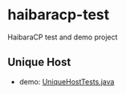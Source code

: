 # haibaracp-test
HaibaraCP test and demo project

## Unique Host

- demo: [UniqueHostTests.java](src/test/java/io/github/hligaty/test/UniqueHostTests.java)
